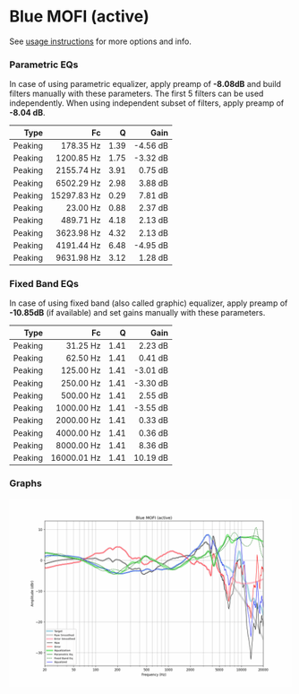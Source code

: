 # Blue MOFI (active)
See [usage instructions](https://github.com/jaakkopasanen/AutoEq#usage) for more options and info.

### Parametric EQs
In case of using parametric equalizer, apply preamp of **-8.08dB** and build filters manually
with these parameters. The first 5 filters can be used independently.
When using independent subset of filters, apply preamp of **-8.04 dB**.

| Type    | Fc          |    Q | Gain     |
|--------:|------------:|-----:|---------:|
| Peaking | 178.35 Hz   | 1.39 | -4.56 dB |
| Peaking | 1200.85 Hz  | 1.75 | -3.32 dB |
| Peaking | 2155.74 Hz  | 3.91 | 0.75 dB  |
| Peaking | 6502.29 Hz  | 2.98 | 3.88 dB  |
| Peaking | 15297.83 Hz | 0.29 | 7.81 dB  |
| Peaking | 23.00 Hz    | 0.88 | 2.37 dB  |
| Peaking | 489.71 Hz   | 4.18 | 2.13 dB  |
| Peaking | 3623.98 Hz  | 4.32 | 2.13 dB  |
| Peaking | 4191.44 Hz  | 6.48 | -4.95 dB |
| Peaking | 9631.98 Hz  | 3.12 | 1.28 dB  |

### Fixed Band EQs
In case of using fixed band (also called graphic) equalizer, apply preamp of **-10.85dB**
(if available) and set gains manually with these parameters.

| Type    | Fc          |    Q | Gain     |
|--------:|------------:|-----:|---------:|
| Peaking | 31.25 Hz    | 1.41 | 2.23 dB  |
| Peaking | 62.50 Hz    | 1.41 | 0.41 dB  |
| Peaking | 125.00 Hz   | 1.41 | -3.01 dB |
| Peaking | 250.00 Hz   | 1.41 | -3.30 dB |
| Peaking | 500.00 Hz   | 1.41 | 2.55 dB  |
| Peaking | 1000.00 Hz  | 1.41 | -3.55 dB |
| Peaking | 2000.00 Hz  | 1.41 | 0.33 dB  |
| Peaking | 4000.00 Hz  | 1.41 | 0.36 dB  |
| Peaking | 8000.00 Hz  | 1.41 | 8.36 dB  |
| Peaking | 16000.01 Hz | 1.41 | 10.19 dB |

### Graphs
![](./Blue%20MOFI%20(active).png)